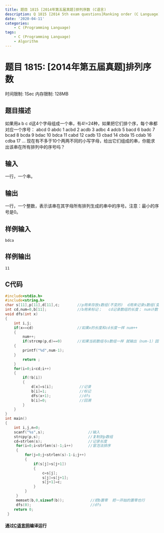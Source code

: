 ```yaml
---
title: 题目 1815 [2014年第五届真题]排列序数 (C语言)
description: Q 1815 [2014 5th exam questions]Ranking order (C Language)
date: '2020-04-11'
categories:
    - C (Programming Language)
tags:
    - C (Programming Language)
    - Algorithm
---
```


# 题目 1815: \[2014年第五届真题\]排列序数
时间限制: 1Sec 内存限制: 128MB
## 题目描述
如果用a b c d这4个字母组成一个串，有4!=24种，如果把它们排个序，每个串都对应一个序号：
  abcd  0
  abdc  1
  acbd  2
  acdb  3
  adbc  4
  adcb  5
  bacd  6
  badc  7
  bcad  8
  bcda  9
  bdac  10
  bdca  11
  cabd  12
  cadb  13
  cbad  14
  cbda  15
  cdab  16
  cdba  17
  ...
现在有不多于10个两两不同的小写字母，给出它们组成的串，你能求出该串在所有排列中的序号吗？
## 输入
一行，一个串。
## 输出
一行，一个整数，表示该串在其字母所有排列生成的串中的序号。注意：最小的序号是0。
## 样例输入
```
bdca
```
## 样例输出
```
11
```
## C代码
```c
#include<stdio.h>
#include<string.h>
char s[11],p[11],d[11],c;        //p用来存放s数组(不变的)  d用来记录s数组(变的) 
int cd,num=0,b[11];              //b用来标记；   cd记录数组的长度； num计数 
void dfs(int x)
{
    int i,j;
    if(x==cd)                    //如果x的长度和cd长度一样 num++ 
    {
        num++;
        if(strcmp(p,d)==0)       //如果当前数组与s数组一样 就输出（num-1）因为abcd是1 
    {
        printf("%d",num-1);
    }
        return ;
    }
    for(i=0;i<cd;i++)
    {
        if(!b[i])
        {
            d[x]=s[i];            //记录 
            b[i]=1;               //标记 
            dfs(x+1);             //dfs 
            b[i]=0;               //回溯 
        }
    }
}
int main()
{
    int i,j,n=0;
    scanf("%s",s);                    //输入 
    strcpy(p,s);                      //复制到p数组 
    cd=strlen(s);                     //记录长度 
     for(i=0;i<strlen(s)-1;i++)       //冒泡法排序 
     {
         for(j=0;j<strlen(s)-1-i;j++)
         {
             if(s[j]>s[j+1])
             {
                 c=s[j];
                 s[j]=s[j+1];
                 s[j+1]=c;
             }
         }
     }
     memset(b,0,sizeof(b));            //把b置零  把一开始的置零也行
     dfs(0);                           //dfs 
    return 0;
 }
```
#### 通过[C语言网](https://www.dotcpp.com/)编译运行